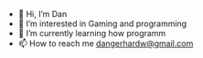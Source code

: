 - 👋 Hi, I’m Dan
- 👀 I’m interested in Gaming and programming
- 🌱 I’m currently learning how programm
- 📫 How to reach me dangerhardw@gmail.com

<!---
Dan-Warkentin/Dan-Warkentin is a ✨ special ✨ repository because its `README.md` (this file) appears on your GitHub profile.
You can click the Preview link to take a look at your changes.
--->
